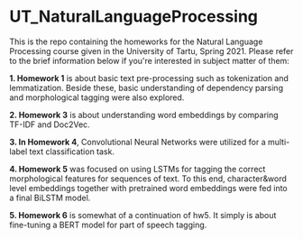 # UT_NaturalLanguageProcessing

This is the repo containing the homeworks for the Natural Language Processing course given in the University of Tartu, Spring 2021. Please refer to the brief information below if you're interested in subject matter of them:

**1. Homework 1** is about basic text pre-processing such as tokenization and lemmatization. Beside these, basic understanding of dependency parsing and morphological tagging were also explored.

**2. Homework 3** is about understanding word embeddings by comparing TF-IDF and Doc2Vec.

**3. In Homework 4**, Convolutional Neural Networks were utilized for a multi-label text classification task. 

**4. Homework 5** was focused on using LSTMs for tagging the correct morphological features for sequences of text. To this end, character&word level embeddings together with pretrained word embeddings were fed into a final BiLSTM model.

**5. Homework 6** is somewhat of a continuation of hw5. It simply is about fine-tuning a BERT model for part of speech tagging.
